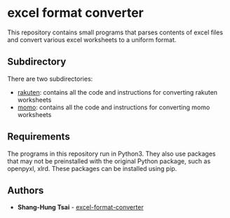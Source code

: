 # excel format converter

This repository contains small programs that parses contents of excel files and convert various excel worksheets to a uniform format.

## Subdirectory

There are two subdirectories:   
* [rakuten](https://github.com/shtsai7/excel_format_converter/tree/master/rakuten): contains all the code and instructions for converting rakuten worksheets
* [momo](https://github.com/shtsai7/excel_format_converter/tree/master/momo): contains all the code and instructions for converting momo worksheets


## Requirements

The programs in this repository run in Python3. They also use packages that may not be preinstalled with the original Python package, such as openpyxl, xlrd. These packages can be installed using pip.
## Authors

* **Shang-Hung Tsai** - [excel-format-converter](https://github.com/shtsai7/excel_format_converter.git)
